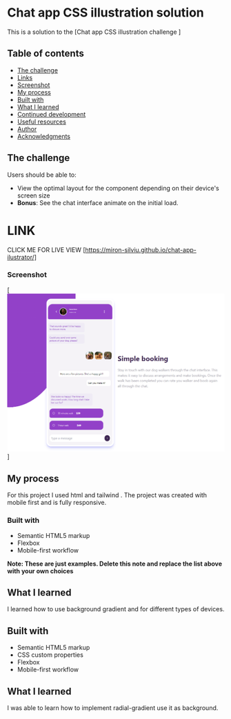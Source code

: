# Chat app CSS illustration solution

This is a solution to the [Chat app CSS illustration challenge ]

## Table of contents

- [The challenge](#the-challenge)
- [Links](#links)
- [Screenshot](#screenshot)
- [My process](#my-process)
- [Built with](#built-with)
- [What I learned](#what-i-learned)
- [Continued development](#continued-development)
- [Useful resources](#useful-resources)
- [Author](#author)
- [Acknowledgments](#acknowledgments)

## The challenge

Users should be able to:

- View the optimal layout for the component depending on their device's screen size
- **Bonus**: See the chat interface animate on the initial load.
  
# LINK
CLICK ME FOR LIVE VIEW [https://miron-silviu.github.io/chat-app-ilustrator/]

### Screenshot

[![alt text](image-2.png)]

## My process

For this project I used html and tailwind . The project was created with mobile first and is fully responsive.

### Built with

- Semantic HTML5 markup
- Flexbox
- Mobile-first workflow

**Note: These are just examples. Delete this note and replace the list above with your own choices**

## What I learned

I learned how to use background gradient and for different types of devices.

## Built with

- Semantic HTML5 markup
- CSS custom properties
- Flexbox
- Mobile-first workflow

## What I learned

I was able to learn how to implement radial-gradient use it as background.
